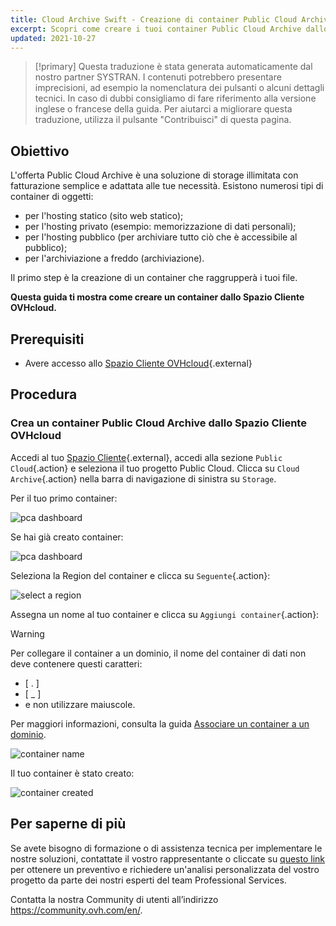 ```yaml
---
title: Cloud Archive Swift - Creazione di container Public Cloud Archive
excerpt: Scopri come creare i tuoi container Public Cloud Archive dallo Spazio Cliente OVHcloud
updated: 2021-10-27
---
```


> [!primary]
> Questa traduzione è stata generata automaticamente dal nostro partner SYSTRAN. I contenuti potrebbero presentare imprecisioni, ad esempio la nomenclatura dei pulsanti o alcuni dettagli tecnici. In caso di dubbi consigliamo di fare riferimento alla versione inglese o francese della guida. Per aiutarci a migliorare questa traduzione, utilizza il pulsante "Contribuisci" di questa pagina.
>

## Obiettivo

L'offerta Public Cloud Archive è una soluzione di storage illimitata con fatturazione semplice e adattata alle tue necessità. Esistono numerosi tipi di container di oggetti:

- per l'hosting statico (sito web statico);
- per l'hosting privato (esempio: memorizzazione di dati personali);
- per l'hosting pubblico (per archiviare tutto ciò che è accessibile al pubblico);
- per l'archiviazione a freddo (archiviazione).

Il primo step è la creazione di un container che raggrupperà i tuoi file. 

**Questa guida ti mostra come creare un container dallo Spazio Cliente OVHcloud.**

## Prerequisiti

- Avere accesso allo [Spazio Cliente OVHcloud](/links/manager){.external}

## Procedura

### Crea un container Public Cloud Archive dallo Spazio Cliente OVHcloud

Accedi al tuo [Spazio Cliente](/links/manager){.external}, accedi alla sezione `Public Cloud`{.action} e seleziona il tuo progetto Public Cloud. Clicca su `Cloud Archive`{.action} nella barra di navigazione di sinistra su `Storage`.

Per il tuo primo container:

![pca dashboard](images/create-container-20211006094158312.png)

Se hai già creato container:

![pca dashboard](images/create-container-20211006094851682.png)

Seleziona la Region del container e clicca su `Seguente`{.action}:

![select a region](images/create-container-20211006094448923.png)

Assegna un nome al tuo container e clicca su `Aggiungi container`{.action}:

> [!warning]
>
> Per collegare il container a un dominio, il nome del container di dati non deve contenere questi caratteri:
>
> - [ . ]
> - [ _ ]
> - e non utilizzare maiuscole.
>
> Per maggiori informazioni, consulta la guida [Associare un container a un dominio](/pages/storage_and_backup/object_storage/pcs_link_domain).
>

![container name](images/create-container-20211006094550334.png)

Il tuo container è stato creato:

![container created](images/create-container-20211006094630754.png)

## Per saperne di più

Se avete bisogno di formazione o di assistenza tecnica per implementare le nostre soluzioni, contattate il vostro rappresentante o cliccate su [questo link](/links/professional-services) per ottenere un preventivo e richiedere un'analisi personalizzata del vostro progetto da parte dei nostri esperti del team Professional Services.

Contatta la nostra Community di utenti all’indirizzo <https://community.ovh.com/en/>.
